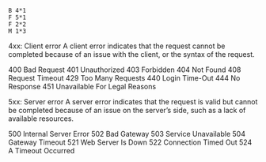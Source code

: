 
```
B 4*1 
F 5*1 
F 2*2 
M 1*3
```

4xx: Client error
A client error indicates that the request cannot be completed because of an issue with the client, or the syntax of the request.

400 Bad Request
401 Unauthorized
403 Forbidden
404 Not Found
408 Request Timeout
429 Too Many Requests
440 Login Time-Out
444 No Response
451 Unavailable For Legal Reasons

5xx: Server error
A server error indicates that the request is valid but cannot be completed because of an issue on the server’s side, such as a lack of available resources.

500 Internal Server Error
502 Bad Gateway
503 Service Unavailable
504 Gateway Timeout
521 Web Server Is Down
522 Connection Timed Out
524 A Timeout Occurred